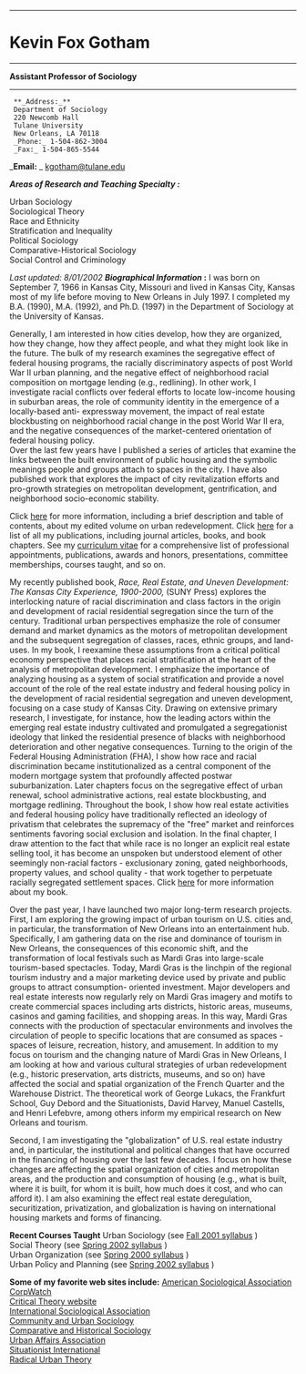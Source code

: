 * * *

#  Kevin Fox Gotham

* * *

**Assistant Professor of Sociology**  

* * *

     **_Address:_**
     Department of Sociology
     220 Newcomb Hall
     Tulane University
     New Orleans, LA 70118
     _Phone:_ 1-504-862-3004
     _Fax:_ 1-504-865-5544

_**Email:** _ kgotham@tulane.edu  


**_Areas of Research and Teaching Specialty :_**

Urban Sociology  
Sociological Theory  
Race and Ethnicity  
Stratification and Inequality  
Political Sociology  
Comparative-Historical Sociology  
Social Control and Criminology

  
_Last updated: 8/01/2002_ **_Biographical Information_ :** I was born on
September 7, 1966 in Kansas City, Missouri and lived in Kansas City, Kansas
most of my life before moving to New Orleans in July 1997. I completed my B.A.
(1990), M.A. (1992), and Ph.D. (1997) in the Department of Sociology at the
University of Kansas.

Generally, I am interested in how cities develop, how they are organized, how
they change, how they affect people, and what they might look like in the
future. The bulk of my research examines the segregative effect of federal
housing programs, the racially discriminatory aspects of post World War II
urban planning, and the negative effect of neighborhood racial composition on
mortgage lending (e.g., redlining).  In other work, I investigate racial
conflicts over federal efforts to locate low-income housing in suburban areas,
the role of community identity in the emergence of a locally-based anti-
expressway movement, the impact of real estate blockbusting on neighborhood
racial change in the post World War II era, and the negative consequences of
the market-centered orientation of federal housing policy.  
Over the last few years have I published a series of articles that examine the
links between the built environment of public housing and the symbolic
meanings people and groups attach to spaces in the city.  I have also
published work that explores the impact of city revitalization efforts and
pro-growth strategies on metropolitan development, gentrification, and
neighborhood socio-economic stability.

Click
[here](http://www.elsevier.com/inca/publications/store/6/2/2/1/4/6/index.htt)
for more information, including a brief description and table of contents,
about my edited volume on urban redevelopment.  Click
[here](./PublicationsMasterHTML.html) for a list of all my publications,
including journal articles, books, and book chapters.  See my  [curriculum
vitae](./VITAEmasterHTML.htm) for a comprehensive list of professional
appointments, publications, awards and honors, presentations, committee
memberships, courses taught, and so on.

My recently published book, _Race, Real Estate, and Uneven Development: The
Kansas City Experience, 1900-2000,_ (SUNY Press) explores the interlocking
nature of racial discrimination and class factors in the origin and
development of racial residential segregation since the turn of the century.
Traditional urban perspectives emphasize the role of consumer demand and
market dynamics as the motors of metropolitan development and the subsequent
segregation of classes, races, ethnic groups, and land-uses.  In my book, I
reexamine these assumptions from a critical political economy perspective that
places racial stratification at the heart of the analysis of metropolitan
development.  I emphasize the importance of analyzing housing as a system of
social stratification and provide a novel account of the role of the real
estate industry and federal housing policy in the development of racial
residential segregation and uneven development, focusing on a case study of
Kansas City.  Drawing on extensive primary research, I investigate, for
instance, how the leading actors within the emerging real estate industry
cultivated and promulgated a segregationist ideology that linked the
residential presence of blacks with neighborhood deterioration and other
negative consequences.  Turning to the origin of the Federal Housing
Administration (FHA), I show how race and racial discrimination became
institutionalized as a central component of the modern mortgage system that
profoundly affected postwar suburbanization.  Later chapters focus on the
segregative effect of urban renewal, school administrative actions, real
estate blockbusting, and mortgage redlining.  Throughout the book, I show how
real estate activities and federal housing policy have traditionally reflected
an ideology of privatism that celebrates the supremacy of the "free" market
and reinforces sentiments favoring social exclusion and isolation.  In the
final chapter, I draw attention to the fact that while race is no longer an
explicit real estate selling tool, it has become an unspoken but understood
element of other seemingly non-racial factors - exclusionary zoning, gated
neighborhoods, property values, and school quality - that work together to
perpetuate racially segregated settlement spaces.  Click
[here](http://www.sunypress.edu/details.asp?id=60566) for more information
about my book.

Over the past year, I have launched two major long-term research projects.
First, I am exploring the growing impact of urban tourism on U.S. cities and,
in particular, the transformation of New Orleans into an entertainment hub.
Specifically, I am gathering data on the rise and dominance of tourism in New
Orleans, the consequences of this economic shift, and the transformation of
local festivals such as Mardi Gras into large-scale tourism-based spectacles.
Today, Mardi Gras is the linchpin of the regional tourism industry and a major
marketing device used by private and public groups to attract consumption-
oriented investment. Major developers and real estate interests now regularly
rely on Mardi Gras imagery and motifs to create commercial spaces including
arts districts, historic areas, museums, casinos and gaming facilities, and
shopping areas.  In this way, Mardi Gras connects with the production of
spectacular environments and involves the circulation of people to specific
locations that are consumed as spaces - spaces of leisure, recreation,
history, and amusement.  In addition to my focus on tourism and the changing
nature of Mardi Gras in New Orleans, I am looking at how and various cultural
strategies of urban redevelopment (e.g., historic preservation, arts
districts, museums, and so on) have affected the social and spatial
organization of the French Quarter and the Warehouse District.  The
theoretical work of George Lukacs, the Frankfurt School, Guy Debord and the
Situationists, David Harvey, Manuel Castells, and Henri Lefebvre, among others
inform my empirical research on New Orleans and tourism.

Second, I am investigating the "globalization" of U.S. real estate industry
and, in particular, the institutional and political changes that have occurred
in the financing of housing over the last few decades.  I focus on how these
changes are affecting the spatial organization of cities and metropolitan
areas, and the production and consumption of housing (e.g., what is built,
where it is built, for whom it is built, how much does it cost, and who can
afford it).  I am also examining the effect real estate deregulation,
securitization, privatization, and globalization is having on international
housing markets and forms of financing.

**Recent Courses Taught** Urban Sociology (see  [Fall 2001
syllabus](./UrbSocSyllabusFall01.htm) )  
Social Theory (see [Spring 2002 syllabus](./TheorySyllabusSpring02.htm) )  
Urban Organization (see [Spring 2000 syllabus](./UrbanOrgsyllabus00.htm) )  
Urban Policy and Planning (see [Spring 2002
syllabus](./UrbPolSyllabuSpring02.htm) )

  
**Some of my favorite web sites include:** [American Sociological
Association](http://www.asanet.org)  
[CorpWatch](http://www.corpwatch.org)  
[Critical Theory website](http://www.uta.edu/huma/illuminations/)  
[International Sociological Association](http://www.ucm.es/info/isa/)  
[Community and Urban Sociology](http://www.commurb.org/)  
[Comparative and Historical
Sociology](http://www.sla.purdue.edu/academic/soc/comphist/)  
[Urban Affairs Association](http://www.udel.edu/uaa/index.html)  
[Situationist International](http://nothingness.org)  
[Radical Urban Theory](http://www.rut.com)

